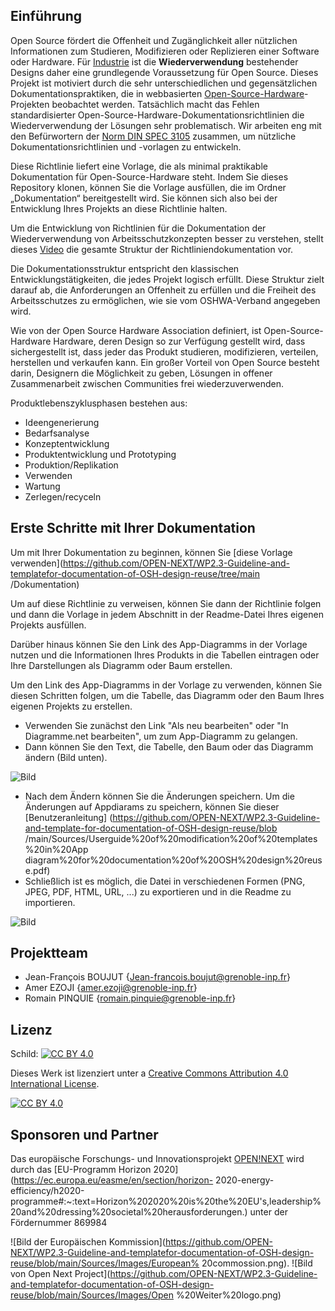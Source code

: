 ## Einführung

Open Source fördert die Offenheit und Zugänglichkeit aller nützlichen Informationen zum Studieren, Modifizieren oder Replizieren einer Software oder Hardware. Für [Industrie](https://www.researchgate.net/publication/306022370_Achieving_Benefits_with_Design_Reuse_in_Manufacturing_Industry) ist die **Wiederverwendung** bestehender Designs daher eine grundlegende Voraussetzung für Open Source. Dieses Projekt ist motiviert durch die sehr unterschiedlichen und gegensätzlichen Dokumentationspraktiken, die in webbasierten [Open-Source-Hardware](https://en.wikipedia.org/wiki/Open-source_hardware)-Projekten beobachtet werden. Tatsächlich macht das Fehlen standardisierter Open-Source-Hardware-Dokumentationsrichtlinien die Wiederverwendung der Lösungen sehr problematisch. Wir arbeiten eng mit den Befürwortern der [Norm DIN SPEC 3105](https://wiki.opensourceecology.org/wiki/DIN_SPEC_3105) zusammen, um nützliche Dokumentationsrichtlinien und -vorlagen zu entwickeln.

Diese Richtlinie liefert eine Vorlage, die als minimal praktikable Dokumentation für Open-Source-Hardware steht. Indem Sie dieses Repository klonen, können Sie die Vorlage ausfüllen, die im Ordner „Dokumentation“ bereitgestellt wird. Sie können sich also bei der Entwicklung Ihres Projekts an diese Richtlinie halten.

Um die Entwicklung von Richtlinien für die Dokumentation der Wiederverwendung von Arbeitsschutzkonzepten besser zu verstehen, stellt dieses [Video](https://www.youtube.com/watch?v=87U5FCMh2DU) die gesamte Struktur der Richtliniendokumentation vor.

Die Dokumentationsstruktur entspricht den klassischen Entwicklungstätigkeiten, die jedes Projekt logisch erfüllt. Diese Struktur zielt darauf ab, die Anforderungen an Offenheit zu erfüllen und die Freiheit des Arbeitsschutzes zu ermöglichen, wie sie vom OSHWA-Verband angegeben wird.

Wie von der Open Source Hardware Association definiert, ist Open-Source-Hardware Hardware, deren Design so zur Verfügung gestellt wird, dass sichergestellt ist, dass jeder das Produkt studieren, modifizieren, verteilen, herstellen und verkaufen kann. Ein großer Vorteil von Open Source besteht darin, Designern die Möglichkeit zu geben, Lösungen in offener Zusammenarbeit zwischen Communities frei wiederzuverwenden.

Produktlebenszyklusphasen bestehen aus:

* Ideengenerierung
* Bedarfsanalyse
* Konzeptentwicklung
* Produktentwicklung und Prototyping
* Produktion/Replikation
* Verwenden
* Wartung
* Zerlegen/recyceln

## Erste Schritte mit Ihrer Dokumentation

Um mit Ihrer Dokumentation zu beginnen, können Sie [diese Vorlage verwenden](https://github.com/OPEN-NEXT/WP2.3-Guideline-and-templatefor-documentation-of-OSH-design-reuse/tree/main /Dokumentation)

Um auf diese Richtlinie zu verweisen, können Sie dann der Richtlinie folgen und dann die Vorlage in jedem Abschnitt in der Readme-Datei Ihres eigenen Projekts ausfüllen.

Darüber hinaus können Sie den Link des App-Diagramms in der Vorlage nutzen und die Informationen Ihres Produkts in die Tabellen eintragen oder Ihre Darstellungen als Diagramm oder Baum erstellen.

Um den Link des App-Diagramms in der Vorlage zu verwenden, können Sie diesen Schritten folgen, um die Tabelle, das Diagramm oder den Baum Ihres eigenen Projekts zu erstellen.

 - Verwenden Sie zunächst den Link "Als neu bearbeiten" oder "In Diagramme.net bearbeiten", um zum App-Diagramm zu gelangen.
 - Dann können Sie den Text, die Tabelle, den Baum oder das Diagramm ändern (Bild unten).
 
![Bild](https://user-images.githubusercontent.com/59058909/132663234-720fc3a1-381e-4a00-97ea-844a1212fa43.png)

- Nach dem Ändern können Sie die Änderungen speichern. Um die Änderungen auf Appdiarams zu speichern, können Sie dieser [Benutzeranleitung] (https://github.com/OPEN-NEXT/WP2.3-Guideline-and-template-for-documentation-of-OSH-design-reuse/blob /main/Sources/Userguide%20of%20modification%20of%20templates%20in%20App diagram%20for%20documentation%20of%20OSH%20design%20reuse.pdf)
- Schließlich ist es möglich, die Datei in verschiedenen Formen (PNG, JPEG, PDF, HTML, URL, ...) zu exportieren und in die Readme zu importieren.

![Bild](https://user-images.githubusercontent.com/59058909/132664321-95a2b5d0-ae50-44d7-9133-b4c92d3a30cc.png)

## Projektteam

- Jean-François BOUJUT {Jean-francois.boujut@grenoble-inp.fr}
- Amer EZOJI {amer.ezoji@grenoble-inp.fr}
- Romain PINQUIE {romain.pinquie@grenoble-inp.fr}


## Lizenz

Schild: [![CC BY 4.0][cc-by-shield]][cc-by]

Dieses Werk ist lizenziert unter a
[Creative Commons Attribution 4.0 International License][cc-by].

[![CC BY 4.0][cc-by-image]][cc-by]

[cc-by]: http://creativecommons.org/licenses/by/4.0/
[cc-by-image]: https://i.creativecommons.org/l/by/4.0/88x31.png
[cc-by-shield]: https://img.shields.io/badge/License-CC%20BY%204.0-lightgrey.svg

## Sponsoren und Partner




Das europäische Forschungs- und Innovationsprojekt [OPEN!NEXT](https://opennext.eu/) wird durch das [EU-Programm Horizon 2020](https://ec.europa.eu/easme/en/section/horizon- 2020-energy-efficiency/h2020-programme#:~:text=Horizon%202020%20is%20the%20EU's,leadership%20and%20dressing%20societal%20herausforderungen.) unter der Fördernummer 869984

![Bild der Europäischen Kommission](https://github.com/OPEN-NEXT/WP2.3-Guideline-and-templatefor-documentation-of-OSH-design-reuse/blob/main/Sources/Images/European% 20commossion.png). ![Bild von Open Next Project](https://github.com/OPEN-NEXT/WP2.3-Guideline-and-templatefor-documentation-of-OSH-design-reuse/blob/main/Sources/Images/Open %20Weiter%20logo.png)
